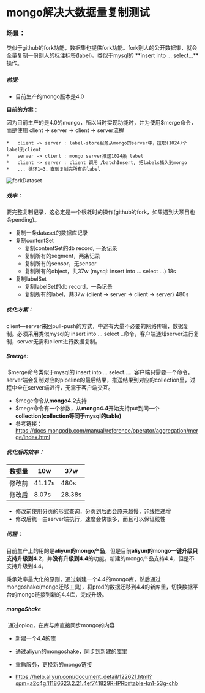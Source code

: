 # mongo解决大数据量复制测试



### 场景：

​	类似于github的fork功能，数据集也提供fork功能。fork别人的公开数据集，就会全量复制一份别人的标注标签(label)。类似于mysql的 **insert into ...  select...**操作。



##### 

##### 前提:

* 目前生产的mongo版本是4.0

  

**目前的方案：**

​	因为目前生产的是4.0的mongo，所以当时实现功能时，并为使用$merge命令，而是使用 client -> server -> client -> server流程

	*	client -> server : label-store服务从mongo的server中，拉取(1024)个label到client
	*	server -> client : mongo server推送1024条 label
	*	client -> server : client 调用 /batchInsert, 把labels插入到mongo
	*	... 循环1~3，直到复制完所有的label

![forkDataset](/Users/feng.zhang/Downloads/forkDataset.jpg)



##### **效率：**

​	要完整复制记录，这必定是一个很耗时的操作(github的fork，如果遇到大项目也会pending)。

* 复制一条dataset的数据库记录
* 复制contentSet
  * 复制contentSet的db record, 一条记录
  * 复制所有的segment，两条记录
  * 复制所有的sensor，无sensor
  * 复制所有的object，共37w  (mysql:  insert into ... select ...)   18s
* 复制labelSet
  * 复制labelSet的db record，一条记录
  * 复制所有的label，共37w (client -> server -> client -> server)  480s



##### **优化方案：**

​	client—server来回pull-push的方式，中途有大量不必要的网络传输，数据复制。必须采用类似mysql的 insert into ... select ..命令，客户端通知server进行复制，server无需和client进行数据复制。



##### **$merge:**

​	$merge命令类似于mysql的 insert into ... select...，客户端只需要一个命令，server端会复制对应的pipeline的最后结果，推送结果到对应的collection里，过程中全在server端进行，无需于客户端交互。

* $mege命令从**mongo4.2**支持
* $mege命令有一个参数，从**mongo4.4**开始支持put到同一个**collection(collection等同于mysql的table)**
* 参考链接：https://docs.mongodb.com/manual/reference/operator/aggregation/merge/index.html



##### 优化后的效率：

| 数据量 |     10w | 37w |
| :-----  | ---- |---- |
| 修改前   |   41.17s   | 480s|
|       修改后 | 8.07s     |    28.38s|

* 修改前使用分页的形式查询，分页到后面会原来越慢，非线性递增
* 修改后统一由server端执行，速度会快很多，而且可以保证线性

##### 问题：

​	目前生产上的用的是**aliyun的mongo产品**，但是目前**aliyun的mongo一键升级只支持升级到4.2**，并**没有升级到4.4**的功能。新建的mongo产品支持4.4，但是不支持升级到4.4。

​	秉承效率最大化的原则，通过新建一个4.4的mongo库，然后通过mongoshake(mongo迁移工具)，将prod的数据迁移到4.4的新库里，切换数据平台的mongo链接到新的4.4库，完成升级。



##### mongoShake

​	通过oplog，在库与库直接同步mongo的内容

* 新建一个4.4的库
* 通过aliyun的mongoshake，同步到新建的库里
* 重启服务，更换新的mongo链接

* https://help.aliyun.com/document_detail/122621.html?spm=a2c4g.11186623.2.21.4ef741829RHPRb#table-kn1-53g-chb